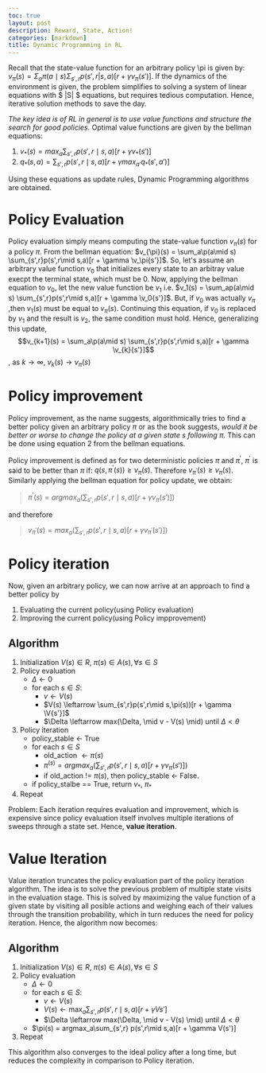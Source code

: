 ```yaml
---
toc: true
layout: post
description: Reward, State, Action!
categories: [markdown]
title: Dynamic Programming in RL
---
```


Recall that the state-value function for an arbitrary policy \pi is given by: $v_\pi(s) = \Sigma_a\pi(a \mid s) \Sigma_{s',r}p(s',r|s,a)[r + \gamma v_\pi(s')]$. If the dynamics of the environment is given, the problem simplifies to solving a system of linear equations with $ |S| $ equations, but requires tedious computation. Hence, iterative solution methods to save the day.

*The key idea is of RL in general is to use value functions and structure the search for good policies.* Optimal value functions are given by the bellman equations:

1. $v_*(s) = max_a\sum_{s', r}p(s',r\mid s,a)[r + \gamma v_*(s')]$  
2. $q_*(s, a) = \sum_{s',r}p(s',r\mid s,a)[r + \gamma max_{a'}q_*(s',a')]$

Using these equations as update rules, Dynamic Programming algorithms are obtained.

# Policy Evaluation
Policy evaluation simply means computing the state-value function $v_\pi(s)$ for a policy $\pi$. From the bellman equation: $v_{\pi}(s) = \sum_a\p(a\mid s) \sum_{s',r}p(s',r\mid s,a)[r + \gamma \v_\pi{s'}]$. 
So, let's assume an arbitrary value function $v_0$ that initializes every state to an arbitray value execpt the terminal state, which must be 0. Now, applying the bellman equation to $v_0$, let the new value function be $v_1$ i.e. $v_1(s) = \sum_ap(a\mid s) \sum_{s',r}p(s',r\mid s,a)[r + \gamma \v_0{s'}]$. But, if $v_0$ was actually $v_\pi$ ,then $v_1(s)$ must be equal to $v_\pi(s)$. Continuing this equation, if $v_0$ is replaced by $v_1$ and the result is $v_2$, the same condition must hold. Hence, generalizing this update,
$$v_{k+1}(s) = \sum_a\p(a\mid s) \sum_{s',r}p(s',r\mid s,a)[r + \gamma \v_{k}{s'}]$$, as $k \rightarrow \infty$, $v_k(s) \rightarrow v_\pi(s)$

# Policy improvement
Policy improvement, as the name suggests, algorithmically tries to find a better policy given an arbitrary policy $\pi$ or as the book suggests, *would it be better or worse to change the policy at a given state $s$ following $\pi$.* This can be done using equation 2 from the bellman equations.

Policy improvement is defined as for two deterministic policies $\pi$ and $\pi^{'}$, $\pi^'$ is said to be better than $\pi$ if: $q(s, \pi^'(s)) \geq v_\pi(s)$. Therefore $v_{\pi^'}(s) \geq v_{\pi}(s)$. Similarly applying the bellman equation for policy update, we obtain: 
>$\pi^'(s) = argmax_a(\sum_{s',r}p(s',r\mid s, a)[r + \gamma v_\pi(s')])$

and therefore 

>$v_{\pi^'}(s) = max_a(\sum_{s',r}p(s',r\mid s,a)[r + \gamma v_{\pi^'}(s')])$

# Policy iteration
Now, given an arbitrary policy, we can now arrive at an approach to find a better policy by 
1. Evaluating the current policy(using Policy evaluation)
2. Improving the current policy(using Policy impprovement)

## Algorithm
1. Initialization $V(s) \in R$, $\pi(s) \in A(s),  \forall s \in S$
2. Policy evaluation
    * $\Delta \leftarrow 0$
    * for each $s \in S$:
        - $v \leftarrow V(s)$
        - $V(s) \leftarrow \sum_{s',r}p(s',r\mid s,\pi(s))[r + \gamma \V{s'}]$
        - $\Delta \leftarrow max(\Delta, \mid v - V(s) \mid)
    until  $\Delta < \theta$
3. Policy iteration
    * policy_stable $\leftarrow$ True
    * for each $s \in S$
        - old_action $\leftarrow \pi(s)$
        - $\pi^(s) = argmax_a(\sum_{s',r}p(s',r\mid s, a)[r + \gamma v_\pi(s')])$
        - if old_action != $\pi(s)$, then policy_stable $\leftarrow$ False.
    * if policy_stalbe == True, return $v_*$, $\pi_*$ 
4. Repeat

Problem: Each iteration requires evaluation and improvement, which is expensive since policy evaluation itself involves multiple iterations of sweeps through a state set. Hence, __value iteration__.

# Value Iteration
Value iteration truncates the policy evaluation part of the policy iteration algorithm. The idea is to solve the previous problem of multiple state visits in the evaluation stage. This is solved by maximizing the value function of a given state by visiting all posible actions and weighing each of their values through the transition probability, which in turn reduces the need for policy iteration. Hence, the algorithm now becomes:

## Algorithm
1. Initialization $V(s) \in R$, $\pi(s) \in A(s),  \forall s \in S$
2. Policy evaluation
    * $\Delta \leftarrow 0$
    * for each $s \in S$:
        - $v \leftarrow V(s)$
        - $V(s) \leftarrow \max_a \sum_{s',r}p(s',r\mid s,a)[r + \gamma V{s'}]$
        - $\Delta \leftarrow max(\Delta, \mid v - V(s) \mid)
    until  $\Delta < \theta$
    * $\pi(s) = argmax_a\sum_{s',r} p(s',r\mid s,a)[r + \gamma V(s')]
3. Repeat

This algorithm also converges to the ideal policy after a long time, but reduces the complexity in comparison to Policy iteration.